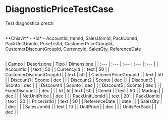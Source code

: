 # DiagnosticPriceTestCase
Test diagnostica prezzi

<br>
**Chiavi**
- *Id*
- AccountId, ItemId, SalesUomId, PackUomId, PackUnitUomId, PriceListId, CustomerPriceGroupId, CustomerDiscountGroupId, CurrencyId, SalesQty, ReferenceDate
<br><br>

| Campo | Descrizione | Tipo | Dimensione | 
| :--- | :--- | :--- | :--- | :--- |
| AccountId |  | text | 50 |
| CurrencyId |  | text | 50 |
| CustomerDiscountGroupId |  | text | 50 |
| CustomerPriceGroupId |  | text | 50 |
| Discount1 | Sconto | dec |  |
| Discount2 | Sconto | dec |  |
| Discount3 | Sconto | dec |  |
| Discount4 | Sconto | dec |  |
| Discount5 | Sconto | dec |  |
| FixedDiscount |  | dec |  |
| Id | Id | text | 50 |
| ItemId |  | text | 50 |
| Markup |  | dec |  |
| NetUnitPrice |  | dec |  |
| PackUnitUomId |  | text | 20 |
| PackUomId |  | text | 20 |
| PriceListId |  | text | 50 |
| ReferenceDate |  | date |  |
| SalesQty |  | dec |  |
| SalesUomId |  | text | 10 |
| UnitPrice |  | dec |  |
| UnitsPerPack |  | dec |  |

